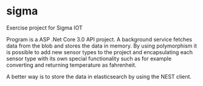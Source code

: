 # sigma
Exercise project for Sigma IOT

Program is a ASP .Net Core 3.0 API project.
A background service fetches data from the blob and stores the data in memory.
By using polymorphism it is possible to add new sensor types to the project and encapsulating each sensor type with its own special functionality such as for example converting and returning temperature as fahrenheit.

A better way is to store the data in elasticsearch by using the NEST client.
